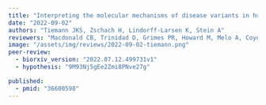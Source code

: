 ```yaml
---
title: "Interpreting the molecular mechanisms of disease variants in human membrane proteins"
date: "2022-09-02"
authors: "Tiemann JKS, Zschach H, Lindorff-Larsen K, Stein A"
reviewers: "Macdonald CB, Trinidad D, Grimes PR, Howard M, Melo A, Coyote-Maestas W"
image: "/assets/img/reviews/2022-09-02-tiemann.png"
peer-review:
  - biorxiv_version: "2022.07.12.499731v1"
  - hypothesis: "9M93Nj5gEe2Zmi8PNve27g"

published:
  - pmid: "36600598"
---
```

